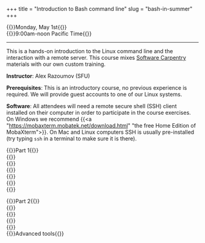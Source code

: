 +++
title = "Introduction to Bash command line"
slug = "bash-in-summer"
+++

{{<cor>}}Monday, May 1st{{</cor>}}\
{{<cgr>}}9:00am-noon Pacific Time{{</cgr>}}

<!-- Course materials will be added here shortly before the start of the course. -->

---

This is a hands-on introduction to the Linux command line and the interaction with a remote server. This
course mixes <a href="https://software-carpentry.org" target="_blank">Software Carpentry</a> materials with
our own custom training.

**Instructor**: Alex Razoumov (SFU)

**Prerequisites**: This is an introductory course, no previous experience is required. We will provide
guest accounts to one of our Linux systems.

**Software**: All attendees will need a remote secure shell (SSH) client installed on their computer in order
to participate in the course exercises. On Windows we recommend {{<a
"https://mobaxterm.mobatek.net/download.html" "the free Home Edition of MobaXterm">}}. On Mac and Linux
computers SSH is usually pre-installed (try typing `ssh` in a terminal to make sure it is there).

{{<cor>}}Part 1{{</cor>}} \
{{<linktitle url="../bash23/bash-01-intro" text="Introduction">}} \
{{<linktitle url="../bash23/bash-02-filesystem" text="Navigating the filesystem">}} \
{{<linktitle url="../bash23/bash-03-creating-moving-copying" text="Creating, moving and copying things">}} \
{{<linktitle url="../bash23/bash-04-tar-gzip" text="Archives and compression">}} \
{{<linktitle url="../bash23/bash-05-file-transfer" text="Transferring files to/from remote computers">}} \
{{<linktitle url="../bash23/bash-06-wildcards-redirection-pipes" text="Wildcards, redirection, pipes, and aliases">}}

<!-- {{<nolinktitle>}}Introduction{{</nolinktitle>}} \ -->
<!-- {{<nolinktitle>}}Navigating the filesystem{{</nolinktitle>}} \ -->
<!-- {{<nolinktitle>}}Creating, moving and copying things{{</nolinktitle>}} \ -->
<!-- {{<nolinktitle>}}Archives and compression{{</nolinktitle>}} \ -->
<!-- {{<nolinktitle>}}Transferring files to/from remote computers{{</nolinktitle>}} \ -->
<!-- {{<nolinktitle>}}Wildcards, redirection, pipes, and aliases{{</nolinktitle>}} -->

{{<cor>}}Part 2{{</cor>}} \
{{<linktitle url="../bash23/bash-07-loops" text="Loops">}} \
{{<linktitle url="../bash23/bash-08-scripts-functions" text="Bash scripts and functions, and variables">}} \
{{<linktitle url="../bash23/bash-09-grep-find" text="Finding things with `grep` and `find`">}} \
{{<linktitle url="../bash23/bash-10-text-manipulation" text="Text manipulation">}} \
{{<nolinktitle>}}Advanced tools{{</nolinktitle>}}

<!-- {{<cor>}}Zoom: afternoon session (Marie){{</cor>}} \ -->
<!-- {{<cgr>}}1:30pm-4:30pm Pacific{{</cgr>}} \ -->
<!-- {{<nolinktitle>}}Loops{{</nolinktitle>}} -->
<!-- {{<nolinktitle>}}Bash scripts and functions, and variables{{</nolinktitle>}} \ -->
<!-- {{<nolinktitle>}}Finding things{{</nolinktitle>}} \ -->
<!-- {{<nolinktitle>}}Text manipulation{{</nolinktitle>}} \ -->
<!-- {{<nolinktitle>}}Advanced tools{{</nolinktitle>}} -->
